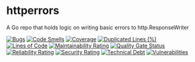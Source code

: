 # httperrors
A Go repo that holds logic on writing basic errors to http.ResponseWriter

[![Bugs](https://sonarcloud.io/api/project_badges/measure?project=asecurityteam_httperrors&metric=bugs)](https://sonarcloud.io/dashboard?id=asecurityteam_httperrors)
[![Code Smells](https://sonarcloud.io/api/project_badges/measure?project=asecurityteam_httperrors&metric=code_smells)](https://sonarcloud.io/dashboard?id=asecurityteam_httperrors)
[![Coverage](https://sonarcloud.io/api/project_badges/measure?project=asecurityteam_httperrors&metric=coverage)](https://sonarcloud.io/dashboard?id=asecurityteam_httperrors)
[![Duplicated Lines (%)](https://sonarcloud.io/api/project_badges/measure?project=asecurityteam_httperrors&metric=duplicated_lines_density)](https://sonarcloud.io/dashboard?id=asecurityteam_httperrors)
[![Lines of Code](https://sonarcloud.io/api/project_badges/measure?project=asecurityteam_httperrors&metric=ncloc)](https://sonarcloud.io/dashboard?id=asecurityteam_httperrors)
[![Maintainability Rating](https://sonarcloud.io/api/project_badges/measure?project=asecurityteam_httperrors&metric=sqale_rating)](https://sonarcloud.io/dashboard?id=asecurityteam_httperrors)
[![Quality Gate Status](https://sonarcloud.io/api/project_badges/measure?project=asecurityteam_httperrors&metric=alert_status)](https://sonarcloud.io/dashboard?id=asecurityteam_httperrors)
[![Reliability Rating](https://sonarcloud.io/api/project_badges/measure?project=asecurityteam_httperrors&metric=reliability_rating)](https://sonarcloud.io/dashboard?id=asecurityteam_httperrors)
[![Security Rating](https://sonarcloud.io/api/project_badges/measure?project=asecurityteam_httperrors&metric=security_rating)](https://sonarcloud.io/dashboard?id=asecurityteam_httperrors)
[![Technical Debt](https://sonarcloud.io/api/project_badges/measure?project=asecurityteam_httperrors&metric=sqale_index)](https://sonarcloud.io/dashboard?id=asecurityteam_httperrors)
[![Vulnerabilities](https://sonarcloud.io/api/project_badges/measure?project=asecurityteam_httperrors&metric=vulnerabilities)](https://sonarcloud.io/dashboard?id=asecurityteam_httperrors)

